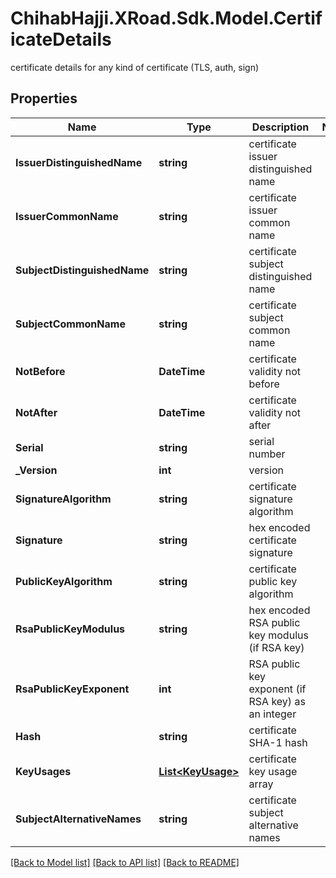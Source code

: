 # ChihabHajji.XRoad.Sdk.Model.CertificateDetails
certificate details for any kind of certificate (TLS, auth, sign)

## Properties

Name | Type | Description | Notes
------------ | ------------- | ------------- | -------------
**IssuerDistinguishedName** | **string** | certificate issuer distinguished name | 
**IssuerCommonName** | **string** | certificate issuer common name | 
**SubjectDistinguishedName** | **string** | certificate subject distinguished name | 
**SubjectCommonName** | **string** | certificate subject common name | 
**NotBefore** | **DateTime** | certificate validity not before | 
**NotAfter** | **DateTime** | certificate validity not after | 
**Serial** | **string** | serial number | 
**_Version** | **int** | version | 
**SignatureAlgorithm** | **string** | certificate signature algorithm | 
**Signature** | **string** | hex encoded certificate signature | 
**PublicKeyAlgorithm** | **string** | certificate public key algorithm | 
**RsaPublicKeyModulus** | **string** | hex encoded RSA public key modulus (if RSA key) | 
**RsaPublicKeyExponent** | **int** | RSA public key exponent (if RSA key) as an integer | 
**Hash** | **string** | certificate SHA-1 hash | 
**KeyUsages** | [**List&lt;KeyUsage&gt;**](KeyUsage.md) | certificate key usage array | 
**SubjectAlternativeNames** | **string** | certificate subject alternative names | 

[[Back to Model list]](../README.md#documentation-for-models) [[Back to API list]](../README.md#documentation-for-api-endpoints) [[Back to README]](../README.md)

